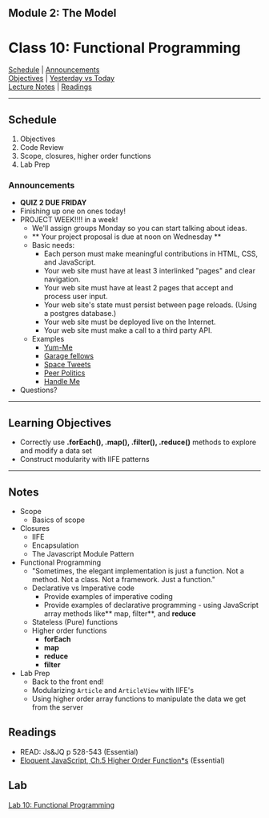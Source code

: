 ## **Module 2: The Model**
# Class 10: Functional Programming

[Schedule](#schedule) | [Announcements](#announcements) </br>
[Objectives](#learning-objectives) | [Yesterday vs Today](#yesterday-vs-today) </br>
[Lecture Notes](#notes) | [Readings](#readings)


<hr></hr>

## Schedule
1. Objectives
1. Code Review
1. Scope, closures, higher order functions
1. Lab Prep

### Announcements
* **QUIZ 2 DUE FRIDAY**
* Finishing up one on ones today!
* PROJECT WEEK!!!! in a week!
    * We'll assign groups Monday so you can start talking about ideas.
    * ** Your project proposal is due at noon on Wednesday **
    * Basic needs:
        * Each person must make meaningful contributions in HTML, CSS, and JavaScript.
        * Your web site must have at least 3 interlinked "pages" and clear navigation.
        * Your web site must have at least 2 pages that accept and process user input.
        * Your web site's state must persist between page reloads. (Using a postgres database.)
        * Your web site must be deployed live on the Internet.
        * Your web site must make a call to a third party API.
    * Examples
        * [Yum-Me](http://yum-me.herokuapp.com/)
        * [Garage fellows](garagefellows.herokuapp.com)
        * [Space Tweets](https://tweetsfromspace.herokuapp.com/)
        * [Peer Politics](http://peer-politics.herokuapp.com/)
        * [Handle Me](https://handle-me.herokuapp.com/)
* Questions?

<hr></hr>

## Learning Objectives
* Correctly use **.forEach(), .map(), .filter(), .reduce()** methods to explore and modify a data set
* Construct modularity with IIFE patterns

<hr></hr>

## Notes
* Scope
    * Basics of scope
* Closures
    * IIFE
    * Encapsulation
    * The Javascript Module Pattern
* Functional Programming
    * "Sometimes, the elegant implementation is just a function.  Not a method.  Not a class.  Not a framework.  Just a function."
    * Declarative vs Imperative code
        * Provide examples of imperative coding
        * Provide examples of declarative programming - using JavaScript array methods like** map, filter**, and **reduce**
    * Stateless (Pure) functions
    * Higher order functions
        * **forEach**
        * **map**
        * **reduce**
        * **filter**
* Lab Prep
    * Back to the front end!
    * Modularizing `Article` and `ArticleView` with IIFE's
    * Using higher order array functions to manipulate the data we get from the server

## Readings

* READ: Js&JQ p 528-543 (Essential)
* [Eloquent JavaScript, Ch.5 Higher Order Function*s](http://eloquentjavascript.net/05_higher_order.html) (Essential)

## Lab
[Lab 10: Functional Programming](https://github.com/acl-301d-fall-2017/10-functional-programming)
